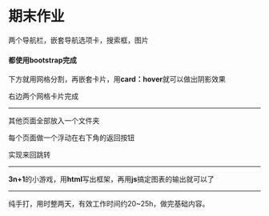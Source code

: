 # 期末作业

两个导航栏，嵌套导航选项卡，搜索框，图片

#### 都使用bootstrap完成

下方就用网格分割，再嵌套卡片，用**card：hover**就可以做出阴影效果

右边两个网格卡片完成

------

其他页面全部放入一个文件夹

每个页面做一个浮动在右下角的返回按钮

实现来回跳转

------

**3n+1**的小游戏，用**html**写出框架，再用**js**搞定图表的输出就可以了

------

纯手打，用时整两天，有效工作时间约20~25h，做完基础内容。